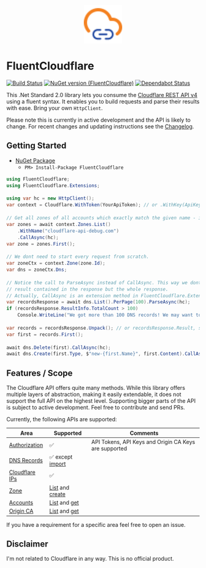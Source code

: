 <p align="center">
  <a href="https://www.nuget.org/packages/FluentCloudflare/">
    <img
      alt="FluentCloudflare"
      src="doc/logo.svg"
      width="100"
    />
  </a>
</p>

# FluentCloudflare

[![Build Status](https://dev.azure.com/georg-jung/FluentCloudflare/_apis/build/status/georg-jung.FluentCloudflare?branchName=master)](https://dev.azure.com/georg-jung/FluentCloudflare/_build/latest?definitionId=4&branchName=master)
[![NuGet version (FluentCloudflare)](https://img.shields.io/nuget/v/FluentCloudflare.svg?style=flat)](https://www.nuget.org/packages/FluentCloudflare/)
[![Dependabot Status](https://api.dependabot.com/badges/status?host=github&repo=georg-jung/FluentCloudflare)](https://dependabot.com)


This .Net Standard 2.0 library lets you consume the [Cloudflare REST API v4](https://api.cloudflare.com/) using a fluent syntax. It enables you to build requests and parse their results with ease. Bring your own `HttpClient`.

Please note this is currently in active development and the API is likely to change. For recent changes and updating instructions see the [Changelog](CHANGELOG.md).

## Getting Started

* [NuGet Package](https://www.nuget.org/packages/FluentCloudflare/)
  * `PM> Install-Package FluentCloudflare`

```c#
using FluentCloudflare;
using FluentCloudflare.Extensions;

using var hc = new HttpClient();
var context = Cloudflare.WithToken(YourApiToken); // or .WithKey(ApiKey, "you@example.com");

// Get all zones of all accounts which exactly match the given name - in this case exactly one.
var zones = await context.Zones.List()
    .WithName("cloudflare-api-debug.com")
    .CallAsync(hc);
var zone = zones.First();

// We dont need to start every request from scratch.
var zoneCtx = context.Zone(zone.Id);
var dns = zoneCtx.Dns;

// Notice the call to ParseAsync instead of CallAsync. This way we dont get the
// result contained in the response but the whole response.
// Actually, CallAsync is an extension method in FluentCloudflare.Extensions which uses ParseAsync internally.
var recordsResponse = await dns.List().PerPage(100).ParseAsync(hc);
if (recordsResponse.ResultInfo.TotalCount > 100)
    Console.WriteLine("We got more than 100 DNS records! We may want to get more of them using paging...");

var records = recordsResponse.Unpack(); // or recordsResponse.Result, skipping validation of the call's success
var first = records.First();

await dns.Delete(first).CallAsync(hc);
await dns.Create(first.Type, $"new-{first.Name}", first.Content).CallAsync(hc);
```

## Features / Scope

The Cloudflare API offers quite many methods. While this library offers multiple layers of abstraction, making it easily extendable, it does not support the full API on the highest level. Supporting bigger parts of the API is subject to active development. Feel free to contribute and send PRs.

Currently, the following APIs are supported:

| Area          | Supported     | Comments |
| ------------- | ------------- | -------- |
| [Authorization](https://api.cloudflare.com/#getting-started-requests) | :white_check_mark: | API Tokens, API Keys and Origin CA Keys are supported |
| [DNS Records](https://api.cloudflare.com/#dns-records-for-a-zone-properties) | :white_check_mark: except [import](https://api.cloudflare.com/#dns-records-for-a-zone-import-dns-records) |
| [Cloudflare IPs](https://api.cloudflare.com/#cloudflare-ips-properties) | :white_check_mark: |
| [Zone](https://api.cloudflare.com/#zone-properties) | [List](https://api.cloudflare.com/#zone-list-zones) and [create](https://api.cloudflare.com/#zone-create-zone)
| [Accounts](https://api.cloudflare.com/#accounts-properties) | [List](https://api.cloudflare.com/#accounts-list-accounts) and [get](https://api.cloudflare.com/#accounts-account-details)
| [Origin CA](https://api.cloudflare.com/#origin-ca-properties) | [List](https://api.cloudflare.com/#origin-ca-list-certificates) and [get](https://api.cloudflare.com/#origin-ca-get-certificate)

If you have a requirement for a specific area feel free to open an issue.

## Disclaimer

I'm not related to Cloudflare in any way. This is no official product. 